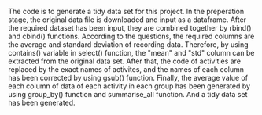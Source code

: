 The code is to generate a tidy data set for this project.
In the preperation stage, the original data file is downloaded and input as a dataframe.
After the required dataset has been input, they are combined together by rbind() and cbind() functions.
According to the questions, the required columns are the average and standard deviation of recording data. Therefore, by using contains() variable in select() function, the "mean" and "std" column can be extracted from the original data set.
After that, the code of activities are replaced by the exact names of activites, and the names of each column has been corrected by using gsub() function.
Finally, the average value of each column of data of each activity in each group has been generated by using group_by() function and summarise_all function. And a tidy data set has been generated.
